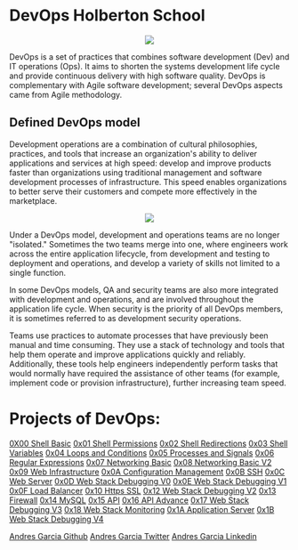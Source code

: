 # DevOps Holberton School

<p align="center">
  <img src="https://republicaweb.es/wp-content/uploads/2020/05/gitkraken-report-devops-tools-2020-rw.png">
</p>

DevOps is a set of practices that combines software development (Dev) and IT operations (Ops). It aims to shorten the systems development life cycle and provide continuous delivery with high software quality. DevOps is complementary with Agile software development; several DevOps aspects came from Agile methodology. 

## Defined DevOps model

Development operations are a combination of cultural philosophies, practices, and tools that increase an organization's ability to deliver applications and services at high speed: develop and improve products faster than organizations using traditional management and software development processes of infrastructure. This speed enables organizations to better serve their customers and compete more effectively in the marketplace.

<p align="center">
    <img src="https://d1.awsstatic.com/product-marketing/DevOps/DevOps_feedback-diagram.ff668bfc299abada00b2dcbdc9ce2389bd3dce3f.png">
</p>

Under a DevOps model, development and operations teams are no longer "isolated." Sometimes the two teams merge into one, where engineers work across the entire application lifecycle, from development and testing to deployment and operations, and develop a variety of skills not limited to a single function.

In some DevOps models, QA and security teams are also more integrated with development and operations, and are involved throughout the application life cycle. When security is the priority of all DevOps members, it is sometimes referred to as development security operations.

Teams use practices to automate processes that have previously been manual and time consuming. They use a stack of technology and tools that help them operate and improve applications quickly and reliably. Additionally, these tools help engineers independently perform tasks that would normally have required the assistance of other teams (for example, implement code or provision infrastructure), further increasing team speed.

# Projects of DevOps:

[0X00 Shell Basic](https://github.com/andres0191/holberton-system_engineering-devops/tree/master/0x00-shell_basics)
[0x01 Shell Permissions](https://github.com/andres0191/holberton-system_engineering-devops/tree/master/0x01-shell_permissions)
[0x02 Shell Redirections](https://github.com/andres0191/holberton-system_engineering-devops/tree/master/0x02-shell_redirections)
[0x03 Shell Variables](https://github.com/andres0191/holberton-system_engineering-devops/tree/master/0x03-shell_variables_expansions)
[0x04 Loops and Conditions](https://github.com/andres0191/holberton-system_engineering-devops/tree/master/0x04-loops_conditions_and_parsing)
[0x05 Processes and Signals](https://github.com/andres0191/holberton-system_engineering-devops/tree/master/0x05-processes_and_signals)
[0x06 Regular Expressions](https://github.com/andres0191/holberton-system_engineering-devops/tree/master/0x06-regular_expressions)
[0x07 Networking Basic](https://github.com/andres0191/holberton-system_engineering-devops/tree/master/0x07-networking_basics)
[0x08 Networking Basic V2](https://github.com/andres0191/holberton-system_engineering-devops/tree/master/0x08-networking_basics_2)
[0x09 Web Infrastructure](https://github.com/andres0191/holberton-system_engineering-devops/tree/master/0x09-web_infrastructure_design)
[0x0A Configuration Management](https://github.com/andres0191/holberton-system_engineering-devops/tree/master/0x0A-configuration_management)
[0x0B SSH](https://github.com/andres0191/holberton-system_engineering-devops/tree/master/0x0B-ssh)
[0x0C Web Server](https://github.com/andres0191/holberton-system_engineering-devops/tree/master/0x0C-web_server)
[0x0D Web Stack Debugging V0](https://github.com/andres0191/holberton-system_engineering-devops/tree/master/0x0C-web_server)
[0x0E Web Stack Debugging V1](https://github.com/andres0191/holberton-system_engineering-devops/tree/master/0x0E-web_stack_debugging_1)
[0x0F Load Balancer](https://github.com/andres0191/holberton-system_engineering-devops/tree/master/0x0F-load_balancer)
[0x10 Https SSL](https://github.com/andres0191/holberton-system_engineering-devops/tree/master/0x10-https_ssl)
[0x12 Web Stack Debugging V2](https://github.com/andres0191/holberton-system_engineering-devops/tree/master/0x12-web_stack_debugging_2)
[0x13 Firewall](https://github.com/andres0191/holberton-system_engineering-devops/tree/master/0x13-firewall)
[0x14 MySQL](https://github.com/andres0191/holberton-system_engineering-devops/tree/master/0x14-mysql)
[0x15 API](https://github.com/andres0191/holberton-system_engineering-devops/tree/master/0x15-api)
[0x16 API Advance](https://github.com/andres0191/holberton-system_engineering-devops/tree/master/0x16-api_advanced)
[0x17 Web Stack Debugging V3](https://github.com/andres0191/holberton-system_engineering-devops/tree/master/0x17-web_stack_debugging_3)
[0x18 Web Stack Monitoring](https://github.com/andres0191/holberton-system_engineering-devops/tree/master/0x18-webstack_monitoring)
[0x1A Application Server](https://github.com/andres0191/holberton-system_engineering-devops/tree/master/0x1A-application_server)
[0x1B Web Stack Debugging V4](https://github.com/andres0191/holberton-system_engineering-devops/tree/master/0x1B-web_stack_debugging_4)

[Andres Garcia Github](https://github.com/andres0191)
[Andres Garcia Twitter](https://twitter.com/andres0191)
[Andres Garcia Linkedin](https://linkedin.com/anfegar)
